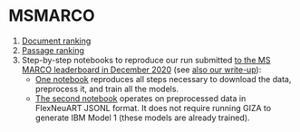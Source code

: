 # MSMARCO
1. [Document ranking](DOCS.md)
2. [Passage ranking](PASSAGES.md)
3. Step-by-step notebooks to reproduce our run submitted 
[to the MS MARCO leaderboard in December 2020](https://microsoft.github.io/msmarco/#docranking) (see [also our write-up](https://arxiv.org/abs/2012.08020)):
    * [One notebook](MSMARCO_docs_2020-12-06_complete.ipynb) reproduces all steps necessary to download the data, preprocess it, and train all the models.
    * [The second notebook](MSMARCO_docs_2020-12-06_processed_data_and_precomp_model1.ipynb) operates on preprocessed data in FlexNeuART JSONL format. It does not require running GIZA to generate IBM Model 1 (these models are already trained).
